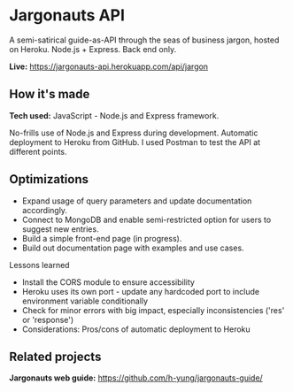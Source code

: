 # Jargonauts API
A semi-satirical guide-as-API through the seas of business jargon, hosted on Heroku. Node.js + Express. Back end only.

**Live:** https://jargonauts-api.herokuapp.com/api/jargon

## How it's made

**Tech used:** JavaScript - Node.js and Express framework. 

No-frills use of Node.js and Express during development. Automatic deployment to Heroku from GitHub. I used Postman to test the API at different points. 

## Optimizations
- Expand usage of query parameters and update documentation accordingly.
- Connect to MongoDB and enable semi-restricted option for users to suggest new entries.
- Build a simple front-end page (in progress).
- Build out documentation page with examples and use cases.

Lessons learned
- Install the CORS module to ensure accessibility
- Heroku uses its own port - update any hardcoded port to include environment variable conditionally
- Check for minor errors with big impact, especially inconsistencies ('res' or 'response')
- Considerations: Pros/cons of automatic deployment to Heroku

## Related projects

**Jargonauts web guide:** https://github.com/h-yung/jargonauts-guide/
